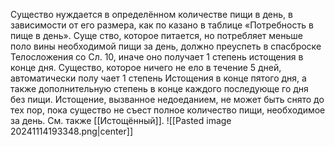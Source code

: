 Существо нуждается в определённом количестве пищи в день, в зависимости от его размера, как по казано в таблице «Потребность в пище в день». Суще ство, которое питается, но потребляет меньше поло вины необходимой пищи за день, должно преуспеть в спасброске Телосложения со Сл. 10, иначе оно получает 1 степень истощения в конце дня. Существо, которое ничего не ело в течение 5 дней, автоматически полу чает 1 степень Истощения в конце пятого дня, а также дополнительную степень в конце каждого последующе го дня без пищи. Истощение, вызванное недоеданием, не может быть снято до тех пор, пока существо не съест полное количество пищи, необходимое за день. См. также [[Истощённый]].
![[Pasted image 20241114193348.png|center]]

